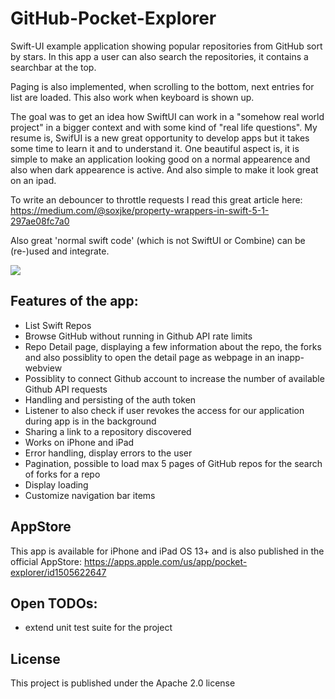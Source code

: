 # GitHub-Pocket-Explorer

Swift-UI example application showing popular repositories from GitHub sort by stars. In this app a user can also search the repositories, it contains a searchbar at the top. 

Paging is also implemented, when scrolling to the bottom, next entries for list are loaded. This also work when keyboard is shown up.

The goal was to get an idea how SwiftUI can work in a "somehow real world project" in a bigger context and with some kind of "real life questions". My resume is, SwifUI is a new great opportunity to develop apps but it takes some time to learn it and to understand it. One beautiful aspect is, it is simple to make an application looking good on a normal appearence and also when dark appearence is active. And also simple to make it look great on an ipad.

To write an debouncer to throttle requests I read this great article here: https://medium.com/@soxjke/property-wrappers-in-swift-5-1-297ae08fc7a0

Also great 'normal swift code' (which is not SwiftUI or Combine) can be (re-)used and integrate.

![](github-pocket-explorer.gif)

## Features of the app:
- List Swift Repos
- Browse GitHub without running in Github API rate limits
- Repo Detail page, displaying a few information about the repo, the forks and also possiblity to open the detail page as webpage in an inapp-webview
- Possiblity to connect Github account to increase the number of available Github API requests
- Handling and persisting of the auth token
- Listener to also check if user revokes the access for our application during app is in the background
- Sharing a link to a repository discovered
- Works on iPhone and iPad
- Error handling, display errors to the user
- Pagination, possible to load max 5 pages of GitHub repos for the search of forks for a repo
- Display loading
- Customize navigation bar items

## AppStore
This app is available for iPhone and iPad OS 13+ and is also published in the official AppStore: https://apps.apple.com/us/app/pocket-explorer/id1505622647

## Open TODOs:
- extend unit test suite for the project

## License 

This project is published under the Apache 2.0 license

